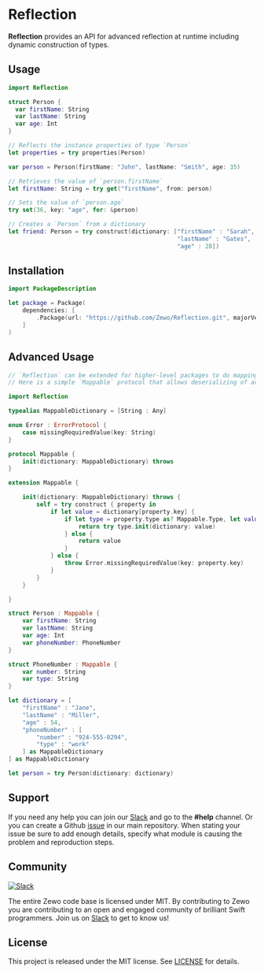 # Reflection

**Reflection** provides an API for advanced reflection at runtime including dynamic construction of types.

## Usage

```swift
import Reflection

struct Person {
  var firstName: String
  var lastName: String
  var age: Int
}

// Reflects the instance properties of type `Person`
let properties = try properties(Person)

var person = Person(firstName: "John", lastName: "Smith", age: 35)

// Retrieves the value of `person.firstName`
let firstName: String = try get("firstName", from: person)

// Sets the value of `person.age`
try set(36, key: "age", for: &person)

// Creates a `Person` from a dictionary
let friend: Person = try construct(dictionary: ["firstName" : "Sarah",
                                                "lastName" : "Gates",
                                                "age" : 28])


```

## Installation

```swift
import PackageDescription

let package = Package(
    dependencies: [
        .Package(url: "https://github.com/Zewo/Reflection.git", majorVersion: 0, minor: 14),
    ]
)
```

## Advanced Usage

```swift
// `Reflection` can be extended for higher-level packages to do mapping and serializing.
// Here is a simple `Mappable` protocol that allows deserializing of arbitrary nested structures.

import Reflection

typealias MappableDictionary = [String : Any]

enum Error : ErrorProtocol {
    case missingRequiredValue(key: String)
}

protocol Mappable {
    init(dictionary: MappableDictionary) throws
}

extension Mappable {

    init(dictionary: MappableDictionary) throws {
        self = try construct { property in
            if let value = dictionary[property.key] {
                if let type = property.type as? Mappable.Type, let value = value as? MappableDictionary {
                    return try type.init(dictionary: value)
                } else {
                    return value
                }
            } else {
                throw Error.missingRequiredValue(key: property.key)
            }
        }
    }

}

struct Person : Mappable {
    var firstName: String
    var lastName: String
    var age: Int
    var phoneNumber: PhoneNumber
}

struct PhoneNumber : Mappable {
    var number: String
    var type: String
}

let dictionary = [
    "firstName" : "Jane",
    "lastName" : "Miller",
    "age" : 54,
    "phoneNumber" : [
        "number" : "924-555-0294",
        "type" : "work"
    ] as MappableDictionary
] as MappableDictionary

let person = try Person(dictionary: dictionary)

```

## Support

If you need any help you can join our [Slack](http://slack.zewo.io) and go to the **#help** channel. Or you can create a Github [issue](https://github.com/Zewo/Zewo/issues/new) in our main repository. When stating your issue be sure to add enough details, specify what module is causing the problem and reproduction steps.

## Community

[![Slack][slack-image]][slack-url]

The entire Zewo code base is licensed under MIT. By contributing to Zewo you are contributing to an open and engaged community of brilliant Swift programmers. Join us on [Slack](http://slack.zewo.io) to get to know us!

## License

This project is released under the MIT license. See [LICENSE](LICENSE) for details.

[swift-badge]: https://img.shields.io/badge/Swift-3.0-orange.svg?style=flat
[swift-url]: https://swift.org
[mit-badge]: https://img.shields.io/badge/License-MIT-blue.svg?style=flat
[mit-url]: https://tldrlegal.com/license/mit-license
[slack-image]: http://s13.postimg.org/ybwy92ktf/Slack.png
[slack-badge]: https://zewo-slackin.herokuapp.com/badge.svg
[slack-url]: http://slack.zewo.io
[travis-badge]: https://travis-ci.org/Zewo/Reflection.svg?branch=master
[travis-url]: https://travis-ci.org/Zewo/Reflection
[codecov-badge]: https://codecov.io/gh/Zewo/Reflection/branch/master/graph/badge.svg
[codecov-url]: https://codecov.io/gh/Zewo/Reflection
[codebeat-badge]: https://codebeat.co/badges/85f3c10b-6574-4956-8c58-bb6ad3ea1268
[codebeat-url]: https://codebeat.co/projects/github-com-zewo-reflection
